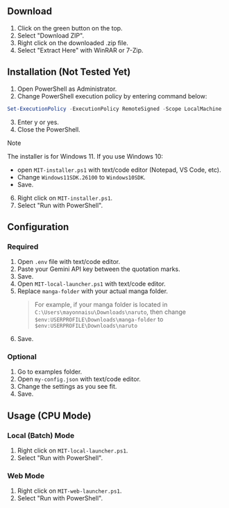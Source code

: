 ## Download
1. Click on the green button on the top.
2. Select "Download ZIP".
3. Right click on the downloaded .zip file.
4. Select "Extract Here" with WinRAR or 7-Zip.

## Installation (Not Tested Yet)
1. Open PowerShell as Administrator.
2. Change PowerShell execution policy by entering command below:
```powershell
Set-ExecutionPolicy -ExecutionPolicy RemoteSigned -Scope LocalMachine
```
3. Enter y or yes.
4. Close the PowerShell.
> [!NOTE]
> The installer is for Windows 11. If you use Windows 10:
> - open `MIT-installer.ps1` with text/code editor (Notepad, VS Code, etc).
> - Change `Windows11SDK.26100` to `Windows10SDK`.
> - Save.
6. Right click on `MIT-installer.ps1`.
7. Select "Run with PowerShell".

## Configuration
### Required
1. Open `.env` file with text/code editor.
2. Paste your Gemini API key between the quotation marks.
3. Save.
4. Open `MIT-local-launcher.ps1` with text/code editor.
5. Replace `manga-folder` with your actual manga folder.
    > For example, if your manga folder is located in `C:\Users\mayonnaisu\Downloads\naruto`, then change `$env:USERPROFILE\Downloads\manga-folder` to `$env:USERPROFILE\Downloads\naruto`
6. Save.

### Optional
1. Go to examples folder.
2. Open `my-config.json` with text/code editor.
3. Change the settings as you see fit.
4. Save.

## Usage (CPU Mode)
### Local (Batch) Mode
1. Right click on `MIT-local-launcher.ps1`.
2. Select "Run with PowerShell".

### Web Mode
1. Right click on `MIT-web-launcher.ps1`.
2. Select "Run with PowerShell". 
